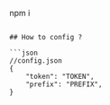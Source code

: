npm i
``````

## How to config ?

```json
//config.json
{
    "token": "TOKEN",
    "prefix": "PREFIX",
}
